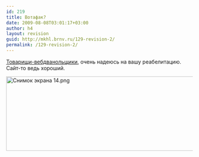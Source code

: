 ```yaml
---
id: 219
title: Вотафак?
date: 2009-08-08T03:01:17+03:00
author: h4
layout: revision
guid: http://mkhl.brnv.ru/129-revision-2/
permalink: /129-revision-2/
---
```

[Товарищи-вебдванольщики](http://www.cssblast.ru), очень надеюсь на вашу реабелитацию. Сайт-то ведь хороший.

<img src="http://mkhl.brnv.ru/wp-content/uploads/2009/08/14.png" alt="Снимок экрана 14.png" border="0" width="582" height="200" />